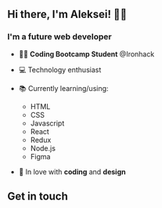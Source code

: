 ## Hi there, I'm Aleksei! 👋🏼

### I'm a future web developer

-   👩‍💻 **Coding Bootcamp Student** @Ironhack
-   💻 Technology enthusiast
-   📚 Currently learning/using: 
    -   HTML
    -   CSS
    -   Javascript
    -   React
    -   Redux
    -   Node.js
    -   Figma 


-   🌻 In love with **coding** and **design** 

  ## Get in touch 



